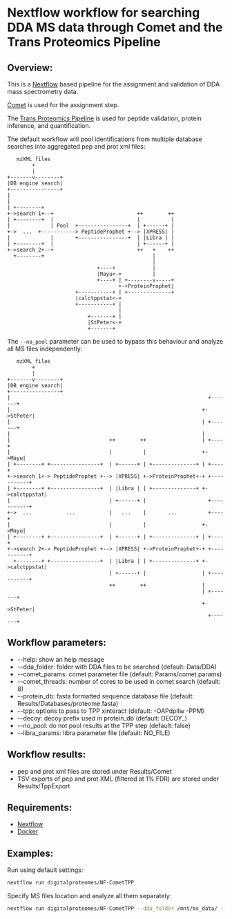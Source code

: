 # Nextflow workflow for searching DDA MS data through Comet and the Trans Proteomics Pipeline


## Overview:

This is a [Nextflow](https://www.nextflow.io/) based pipeline for the assignment and validation of DDA mass spectrometry data.

[Comet](http://comet-ms.sourceforge.net/) is used for the assignment step.

The [Trans Proteomics Pipeline](http://tools.proteomecenter.org/wiki/index.php?title=Software:TPP) is used for peptide validation, protein inference, and quantification.

The default workflow will pool identifications from multiple database searches into aggregated pep and prot xml files:

       mzXML files
            +
            |
    +-------v--------+
    |DB engine search|
    +----------------+
    |
    |
    | +--------+
    +->search 1+--+                           ++        ++
    | +--------+  |                           |          |
    |             | Pool  +----------------+  | +------+ |
    +->  ...  +-----------> PeptideProphet +--> |XPRESS| |
    |             |       +----------------+  | |Libra | |
    | +--------+  |                           | +------+ |
    +->search 2+--+                           ++   +    ++
      +--------+                                   |
                                                   |
                                 +----+            |
                                 |Mayu<-+          |
                                 +----+ | +--------v-----+
                                        +-+ProteinProphet|
                          +-----------+ | +--------------+
                          |calctppstat<-+
                          +-----------+ |
                                        |
                              +-------+ |
                              |StPeter<-+
                              +-------+


The `--no_pool` parameter can be used to bypass this behaviour and analyze all MS files independently:

       mzXML files
            +
            |
    +-------v--------+
    |DB engine search|
    +----------------+
    |                                                                +-------+
    |                                                              +->StPeter|
    |                                                              | +-------+
    |                                                              |
    |                                ++        ++                  | +----+
    |                                |          |                  +->Mayu|
    | +--------+ +----------------+  | +------+ | +--------------+ | +----+
    +->search 1+-> PeptideProphet +--> |XPRESS| +->ProteinProphet+-+ +-----------+
    | +--------+ +----------------+  | |Libra | | +--------------+ +->calctppstat|
    |                                | +------+ |                    +-----------+
    +->  ...           ...           |   ...    |       ...          +----+
    |                                |          |                  +->Mayu|
    | +--------+ +----------------+  | +------+ | +--------------+ | +----+
    +->search 2+-> PeptideProphet +--> |XPRESS| +->ProteinProphet+-+ +-----------+
      +--------+ +----------------+  | |Libra | | +--------------+ +->calctppstat|
                                     | +------+ |                  | +-----------+
                                     ++        ++                  |
                                                                   | +-------+
                                                                   +->StPeter|
                                                                     +-------+


## Workflow parameters:

*  --help:          show an help message
*  --dda_folder:    folder with DDA files to be searched (default: Data/DDA)
*  --comet_params:  comet parameter file (default: Params/comet.params)
*  --comet_threads: number of cores to be used in comet search (default: 8)
*  --protein_db:    fasta formatted sequence database file (default: Results/Databases/proteome.fasta)
*  --tpp:           options to pass to TPP xinteract (default: -OAPdplIw -PPM)
*  --decoy:         decoy prefix used in protein_db (default: DECOY_)
*  --no_pool:       do not pool results at the TPP step (default: false)
*  --libra_params:  libra parameter file (default: NO_FILE)


## Workflow results:

* pep and prot xml files are stored under Results/Comet
* TSV exports of pep and prot XML (filtered at 1% FDR) are stored under Results/TppExport


## Requirements:

* [Nextflow](https://www.nextflow.io/)
* [Docker](https://www.docker.com/)


## Examples:

Run using default settings:
```sh
nextflow run digitalproteomes/NF-CometTPP
```

Specify MS files location and analyze all them separately:
```sh
nextflow run digitalproteomes/NF-CometTPP --dda_folder /mnt/ms_data/ --no_pool
```
